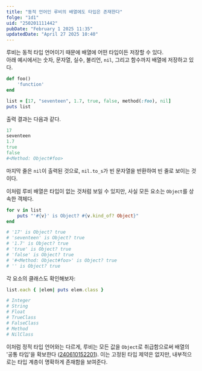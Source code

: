 ```yaml
---
title: "동적 언어인 루비의 배열에도 타입은 존재한다"
folge: "1d1"
uid: "250201111442"
pubDate: "February 1 2025 11:35"
updatedDate: "April 27 2025 10:40"
---
```


루비는 동적 타입 언어이기 때문에 배열에 어떤 타입이든 저장할 수 있다.  
아래 예시에서는 숫자, 문자열, 실수, 불리언, `nil`, 그리고 함수까지 배열에 저장하고 있다.
```rb
def foo()
	'function'
end

list = [17, "seventeen", 1.7, true, false, method(:foo), nil]
puts list
```

출력 결과는 다음과 같다.
```rb
17
seventeen
1.7
true
false
#<Method: Object#foo>

```

마지막 줄은 `nil`이 출력된 것으로, `nil.to_s`가 빈 문자열을 반환하여 빈 줄로 보이는 것이다.

이처럼 루비 배열은 타입이 없는 것처럼 보일 수 있지만, 사실 모든 요소는 `Object`를 상속한 객체다.

```rb
for v in list
	puts "'#{v}' is Object? #{v.kind_of? Object}"
end

# '17' is Object? true
# 'seventeen' is Object? true
# '1.7' is Object? true
# 'true' is Object? true
# 'false' is Object? true
# '#<Method: Object#foo>' is Object? true
# '' is Object? true

```

각 요소의 클래스도 확인해보자:

```rb
list.each { |elem| puts elem.class }

# Integer  
# String  
# Float  
# TrueClass  
# FalseClass  
# Method  
# NilClass  
```

이처럼 정적 타입 언어와는 다르게, 루비는 모든 값을 `Object`로 취급함으로써 배열의 '공통 타입'을 확보한다 ([240610152201](/note/240610152201)). 이는 고정된 타입 제약은 없지만, 내부적으로는 타입 계층이 명확하게 존재함을 보여준다.